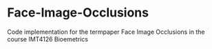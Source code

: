 # Face-Image-Occlusions
Code implementation for the termpaper Face Image Occlusions in the course IMT4126 Bioemetrics
